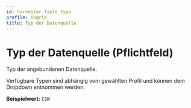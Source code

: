 ```yaml
---
id: harvester_field_type
profile: ingrid
title: Typ der Datenquelle
---
```


# Typ der Datenquelle (Pflichtfeld)

Typ der angebundenen Datenquelle.

Verfügbare Typen sind abhängig vom gewählten Profil und können dem Dropdown entnommen werden.

**Beispielwert:** `CSW`
